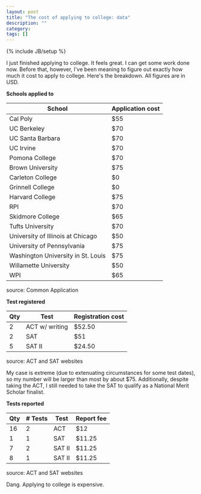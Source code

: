 ```yaml
---
layout: post
title: "The cost of applying to college: data"
description: ""
category: 
tags: []
---
```


{% include JB/setup %}

I just finished applying to college. It feels great. I can get some work done now. Before that, however, I've been meaning to figure out exactly how much it cost to apply to college. Here's the breakdown. All figures are in USD.

**Schools applied to**

| School | Application cost |
| ---- | --- |
| Cal Poly | $55 |
| UC Berkeley | $70 |
| UC Santa Barbara | $70 |
| UC Irvine | $70 |
| Pomona College | $70 |
| Brown University | $75 |
| Carleton College | $0 |
| Grinnell College | $0 |
| Harvard College | $75 |
| RPI | $70 |
| Skidmore College | $65 |
| Tufts University | $70 |
| University of Illinois at Chicago | $50 |
| University of Pennsylvania | $75 |
| Washington University in St. Louis | $75 |
| Willamette University | $50 |
| WPI | $65 |

source: Common Application

**Test registered**

| Qty | Test | Registration cost |
| --- | --- | --- |
| 2 | ACT w/ writing | $52.50 |
| 2 | SAT | $51 |
| 5 | SAT II | $24.50 |

source: ACT and SAT websites

My case is extreme (due to extenuating circumstances for some test dates), so my number will be larger than most by about $75. Additionally, despite taking the ACT, I still needed to take the SAT to qualify as a National Merit Scholar finalist.

**Tests reported**

| Qty | # Tests | Test | Report fee |
| --- | --- | --- | --- |
| 16 | 2 | ACT | $12 |
| 1 | 1 | SAT | $11.25 |
| 7 | 2 | SAT II | $11.25 |
| 8 | 1 | SAT II | $11.25 |

source: ACT and SAT websites

<div id="totalCost"></div>

Dang. Applying to college is expensive.

<script type="text/javascript" src="//cdnjs.cloudflare.com/ajax/libs/jquery/2.0.3/jquery.min.js">
</script>
<script type="text/javascript" src="/assets/js/applying-to-college.js">
</script>
